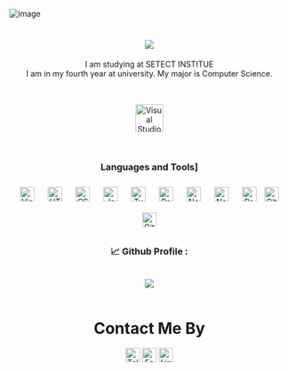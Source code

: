 ![image](https://github.com/Sokngoun/Sokngoun/assets/97342948/74bf8620-859d-4db5-be1e-da1ce19f6489)<div>
<div align="center">

<h1 align="center">
    <img src="https://readme-typing-svg.herokuapp.com/?font=Righteous&size=35&center=true&vCenter=true&width=500&height=70&duration=4000&lines=Hi+There!+👋;+I'm+Chan+Sokngoun+...!;" />
</h1>
  <p>
    I am studying at SETECT INSTITUE<br>
    I am in my fourth year at university. My major is Computer Science.  <br> <br>
    <a href="https://www.rupp.edu.kh">
      <img  alt="Visual Studio Code" width="50px" src="https://www.setecu.com/images/sampledata/icetheme/logo.png" style="padding:30px 30px;" />
    </a>
    <br>
  </p> 

### Languages and Tools]
<img  alt="Visual Studio Code" width="26px" src="https://cdn.jsdelivr.net/gh/devicons/devicon/icons/vscode/vscode-original.svg" style="padding:10px 10px;" />
<img  alt="HTML5" width="26px" src="https://cdn.jsdelivr.net/gh/devicons/devicon/icons/html5/html5-original.svg" style="padding:10px 10px;"/>
<img  alt="CSS3" width="26px" src="https://cdn.jsdelivr.net/gh/devicons/devicon/icons/css3/css3-original.svg" style="padding:10px 10px;" />
<img  alt="JavaScript" width="26px" src="https://cdn.jsdelivr.net/gh/devicons/devicon/icons/javascript/javascript-original.svg" style="padding:10px 10px;" />
<img  alt="TypeScript" width="26px" src="https://cdn.jsdelivr.net/gh/devicons/devicon/icons/typescript/typescript-original.svg" style="padding:10px 10px;" />
<img  alt="React" width="26px" src="https://cdn.jsdelivr.net/gh/devicons/devicon/icons/react/react-original.svg" style="padding:10px 10px;" />
<img  alt="NestJs" width="26px" src="https://nestjs.com/logo-small-gradient.76616405.svg" style="padding:10px 10px;" />
<img  alt="NextJs" width="26px" src="https://cdn.jsdelivr.net/gh/devicons/devicon/icons/nextjs/nextjs-original.svg" style="padding:10px 10px; fill:#fff;" />
<img  alt="Postgresql" width="26px" src="https://cdn.jsdelivr.net/gh/devicons/devicon/icons/postgresql/postgresql-original.svg" style="padding:10px 10px;" />
<img  alt="Git" width="26px" src="https://cdn.jsdelivr.net/gh/devicons/devicon/icons/git/git-original.svg" style="padding-right:10px;" />
<img alt="GitHub" width="26px" src="https://user-images.githubusercontent.com/3369400/139447912-e0f43f33-6d9f-45f8-be46-2df5bbc91289.png" style="padding:10px 10px;"/>




### 📈 Github Profile :
<a href="https://github.com/socheatathai">
</a>
<br>
<a href="https://github.com/remcohalman/github-readme-stats">
<img align="center" src="https://github-readme-stats.anuraghazra1.vercel.app/api/top-langs/?username=socheatathai&layout=compact&theme=vision-friendly-dark" />
</a>

<br>
<br>
<h1>Contact Me By </h1>
<a href="https://t.me/sokngounchan">
<img   alt="Telegram_logo.svg" width="26px" src="https://upload.wikimedia.org/wikipedia/commons/8/82/Telegram_logo.svg"  /></a>
<a href="https://www.facebook.com/sok.ngoun.12">
<img   alt="Facebook_Logo" width="26px" src="https://upload.wikimedia.org/wikipedia/commons/0/05/Facebook_Logo_%282019%29.png"  /></a>
<a href="https://www.linkedin.com/in/chan-sokngoun-07981b240/">
<img   alt="LinkeIn" width="26px" src="https://cdn-icons-png.flaticon.com/512/174/174857.png" /></a>
<br>
<br>
</div>
</div>
